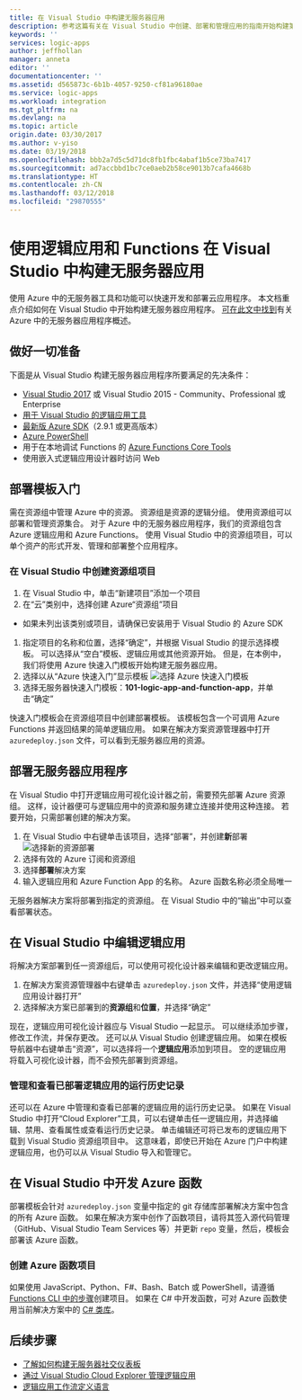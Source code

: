 ```yaml
---
title: 在 Visual Studio 中构建无服务器应用
description: 参考这篇有关在 Visual Studio 中创建、部署和管理应用的指南开始构建第一个无服务器应用。
keywords: ''
services: logic-apps
author: jeffhollan
manager: anneta
editor: ''
documentationcenter: ''
ms.assetid: d565873c-6b1b-4057-9250-cf81a96180ae
ms.service: logic-apps
ms.workload: integration
ms.tgt_pltfrm: na
ms.devlang: na
ms.topic: article
origin.date: 03/30/2017
ms.author: v-yiso
ms.date: 03/19/2018
ms.openlocfilehash: bbb2a7d5c5d71dc8fb1fbc4abaf1b5ce73ba7417
ms.sourcegitcommit: ad7accbbd1bc7ce0aeb2b58ce9013b7cafa4668b
ms.translationtype: HT
ms.contentlocale: zh-CN
ms.lasthandoff: 03/12/2018
ms.locfileid: "29870555"
---
```

# <a name="build-a-serverless-app-in-visual-studio-with-logic-apps-and-functions"></a>使用逻辑应用和 Functions 在 Visual Studio 中构建无服务器应用

使用 Azure 中的无服务器工具和功能可以快速开发和部署云应用程序。  本文档重点介绍如何在 Visual Studio 中开始构建无服务器应用程序。  [可在此文中找到](logic-apps-serverless-overview.md)有关 Azure 中的无服务器应用程序概述。

## <a name="getting-everything-ready"></a>做好一切准备

下面是从 Visual Studio 构建无服务器应用程序所要满足的先决条件：

* [Visual Studio 2017](https://www.visualstudio.com/vs/) 或 Visual Studio 2015 - Community、Professional 或 Enterprise
* [用于 Visual Studio 的逻辑应用工具](https://marketplace.visualstudio.com/items?itemName=VinaySinghMSFT.AzureLogicAppsToolsforVisualStudio-18551)
* [最新版 Azure SDK](/downloads/)（2.9.1 或更高版本）
* [Azure PowerShell](https://github.com/Azure/azure-powershell#installation)
* 用于在本地调试 Functions 的 [Azure Functions Core Tools](https://www.npmjs.com/package/azure-functions-core-tools)
* 使用嵌入式逻辑应用设计器时访问 Web

## <a name="getting-started-with-a-deployment-template"></a>部署模板入门

需在资源组中管理 Azure 中的资源。  资源组是资源的逻辑分组。  使用资源组可以部署和管理资源集合。  对于 Azure 中的无服务器应用程序，我们的资源组包含 Azure 逻辑应用和 Azure Functions。  使用 Visual Studio 中的资源组项目，可以单个资产的形式开发、管理和部署整个应用程序。

### <a name="create-a-resource-group-project-in-visual-studio"></a>在 Visual Studio 中创建资源组项目

1. 在 Visual Studio 中，单击“新建项目”添加一个项目
1. 在“云”类别中，选择创建 Azure“资源组”项目  
 * 如果未列出该类别或项目，请确保已安装用于 Visual Studio 的 Azure SDK
1. 指定项目的名称和位置，选择“确定”，并根据 Visual Studio 的提示选择模板。  可以选择从“空白”模板、逻辑应用或其他资源开始。  但是，在本例中，我们将使用 Azure 快速入门模板开始构建无服务器应用。
1. 选择以从“Azure 快速入门”显示模板 ![选择 Azure 快速入门模板][1]
1. 选择无服务器快速入门模板：**101-logic-app-and-function-app**，并单击“确定”

快速入门模板会在资源组项目中创建部署模板。  该模板包含一个可调用 Azure Functions 并返回结果的简单逻辑应用。  如果在解决方案资源管理器中打开 `azuredeploy.json` 文件，可以看到无服务器应用的资源。

## <a name="deploying-the-serverless-application"></a>部署无服务器应用程序

在 Visual Studio 中打开逻辑应用可视化设计器之前，需要预先部署 Azure 资源组。  这样，设计器便可与逻辑应用中的资源和服务建立连接并使用这种连接。  若要开始，只需部署创建的解决方案。

1. 在 Visual Studio 中右键单击该项目，选择“部署”，并创建**新**部署 ![选择新的资源部署][2]
1. 选择有效的 Azure 订阅和资源组
1. 选择**部署**解决方案
1. 输入逻辑应用和 Azure Function App 的名称。  Azure 函数名称必须全局唯一

无服务器解决方案将部署到指定的资源组。  在 Visual Studio 中的“输出”中可以查看部署状态。

## <a name="editing-the-logic-app-in-visual-studio"></a>在 Visual Studio 中编辑逻辑应用

将解决方案部署到任一资源组后，可以使用可视化设计器来编辑和更改逻辑应用。

1. 在解决方案资源管理器中右键单击 `azuredeploy.json` 文件，并选择“使用逻辑应用设计器打开”
1. 选择解决方案已部署到的**资源组**和**位置**，并选择“确定”

现在，逻辑应用可视化设计器应与 Visual Studio 一起显示。  可以继续添加步骤，修改工作流，并保存更改。  还可以从 Visual Studio 创建逻辑应用。  如果在模板导航器中右键单击“资源”，可以选择将一个**逻辑应用**添加到项目。  空的逻辑应用将载入可视化设计器，而不会预先部署到资源组。

### <a name="managing-and-viewing-run-history-for-a-deployed-logic-app"></a>管理和查看已部署逻辑应用的运行历史记录

还可以在 Azure 中管理和查看已部署的逻辑应用的运行历史记录。  如果在 Visual Studio 中打开“Cloud Explorer”工具，可以右键单击任一逻辑应用，并选择编辑、禁用、查看属性或查看运行历史记录。  单击编辑还可将已发布的逻辑应用下载到 Visual Studio 资源组项目中。  这意味着，即使已开始在 Azure 门户中构建逻辑应用，也仍可以从 Visual Studio 导入和管理它。

## <a name="developing-an-azure-function-in-visual-studio"></a>在 Visual Studio 中开发 Azure 函数

部署模板会针对 `azuredeploy.json` 变量中指定的 git 存储库部署解决方案中包含的所有 Azure 函数。  如果在解决方案中创作了函数项目，请将其签入源代码管理（GitHub、Visual Studio Team Services 等）并更新 `repo` 变量，然后，模板会部署该 Azure 函数。

### <a name="creating-an-azure-function-project"></a>创建 Azure 函数项目

如果使用 JavaScript、Python、F#、Bash、Batch 或 PowerShell，请遵循 [Functions CLI 中的步骤](../azure-functions/functions-run-local.md)创建项目。  如果在 C# 中开发函数，可对 Azure 函数使用当前解决方案中的 [C# 类库](https://blogs.msdn.microsoft.com/appserviceteam/2017/03/16/publishing-a-net-class-library-as-a-function-app/)。

## <a name="next-steps"></a>后续步骤

* [了解如何构建无服务器社交仪表板](logic-apps-scenario-social-serverless.md)
* [通过 Visual Studio Cloud Explorer 管理逻辑应用](logic-apps-manage-from-vs.md)
* [逻辑应用工作流定义语言](logic-apps-workflow-definition-language.md)

<!-- Image references -->
[1]: ./media/logic-apps-serverless-get-started-vs/select-template.png
[2]: ./media/logic-apps-serverless-get-started-vs/deploy.png
